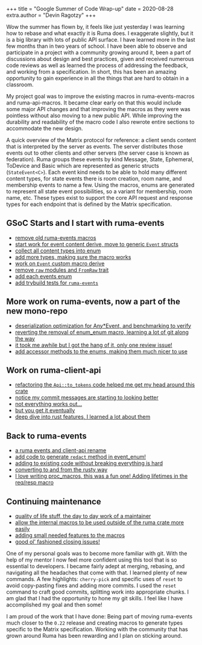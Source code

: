 +++
title = "Google Summer of Code Wrap-up"
date = 2020-08-28
extra.author = "Devin Ragotzy"
+++

Wow the summer has flown by, it feels like just yesterday I was learning how to
rebase and what exactly it is Ruma does. I exaggerate slightly, but it is a big
library with lots of public API surface. I have learned more in the last few
months than in two years of school. I have been able to observe and participate
in a project with a community growing around it, been a part of discussions
about design and best practices, given and received numerous code reviews as
well as learned the process of addressing the feedback, and working from a
specification. In short, this has been an amazing opportunity to gain 
experience in all the things that are hard to obtain in a classroom.

My project goal was to improve the existing macros in ruma-events-macros and
ruma-api-macros. It became clear early on that this would include some major
API changes and that improving the macros as they were was pointless without
also moving to a new public API. While improving the durability and
readability of the macro code I also rewrote entire sections to accommodate
the new design.

A quick overview of the Matrix protocol for reference: a client sends content
that is interpreted by the server as events. The server distributes those
events out to other clients and other servers (the server case is known as
federation). Ruma groups these events by kind Message, State, Ephemeral,
ToDevice and Basic which are represented as generic structs (`StateEvent<C>`).
Each event kind needs to be able to hold many different content types, for
state events there is room creation, room name, and membership events to name a
few. Using the macros, enums are generated to represent all state event
possibilities, so a variant for membership, room name, etc. These types exist
to support the core API request and response types for each endpoint that is
defined by the Matrix specification.

## GSoC Starts and I start with ruma-events

 - [remove old ruma-events macros](https://github.com/ruma/ruma-events/pull/85)
 - [start work for event content derive, move to generic `Event` structs](https://github.com/ruma/ruma-events/pull/86)
 - [collect all content types into enum](https://github.com/ruma/ruma-events/pull/101)
 - [add more types, making sure the macro works](https://github.com/ruma/ruma-events/pull/107)
 - [work on `Event` custom macro derive](https://github.com/ruma/ruma-events/pull/108)
 - [remove `raw` modules and `FromRaw` trait](https://github.com/ruma/ruma-events/pull/111)
 - [add each events enum](https://github.com/ruma/ruma-events/pull/119)
 - [add trybuild tests for `ruma-events`](https://github.com/ruma/ruma-events/pull/122)

## More work on ruma-events, now a part of the new mono-repo

 - [deserialization optimization for Any*Event, and benchmarking to verify](https://github.com/ruma/ruma/pull/52)
 - [reverting the removal of enum_enum macro, learning a lot of git along the way](https://github.com/ruma/ruma/pull/68)
 - [it took me awhile but I got the hang of it, only one review issue!](https://github.com/ruma/ruma/pull/69)
 - [add accessor methods to the enums, making them much nicer to use](https://github.com/ruma/ruma/pull/97)

## Work on ruma-client-api

 - [refactoring the `Api::to_tokens` code helped me get my head around this crate](https://github.com/ruma/ruma/pull/104)
 - [notice my commit messages are starting to looking better](https://github.com/ruma/ruma/pull/105)
 - [not everything works out...](https://github.com/ruma/ruma/pull/108)
 - [but you get it eventually](https://github.com/ruma/ruma/pull/109)
 - [deep dive into rust features, I learned a lot about them](https://github.com/ruma/ruma/pull/111)

## Back to ruma-events

 - [a ruma events and client-api rename](https://github.com/ruma/ruma/pull/130)
 - [add code to generate `redact` method in event_enum!](https://github.com/ruma/ruma/pull/138)
 - [adding to existing code without breaking everything is hard](https://github.com/ruma/ruma/pull/139)
 - [converting to and from the rusty way](https://github.com/ruma/ruma/pull/155)
 - [I love writing proc_macros, this was a fun one! Adding lifetimes in the req/resp macro](https://github.com/ruma/ruma/pull/179)

## Continuing maintenance

 - [quality of life stuff, the day to day work of a maintainer](https://github.com/ruma/ruma/pull/190)
 - [allow the internal macros to be used outside of the ruma crate more easily](https://github.com/ruma/ruma/pull/201)
 - [adding small needed features to the macros](https://github.com/ruma/ruma/pull/213)
 - [good ol' fashioned closing issues!](https://github.com/ruma/ruma/pull/234)

 One of my personal goals was to become more familiar with git. With the help
 of my mentor I now feel more confident using this tool that is so essential to
 developers. I became fairly adept at merging, rebasing, and navigating all the
 headaches that come with that. I learned plenty of new commands. A few
 highlights: `cherry-pick` and specific uses of `reset` to avoid copy-pasting
 fixes and adding more commits. I used the `reset` command to craft good
 commits, splitting work into appropriate chunks. I am glad that I had the
 opportunity to hone my git skills. I feel like I have accomplished my goal and
 then some!

I am proud of the work that I have done: Being part of moving ruma-events much
closer to the `0.22` release and creating macros to generate types specific to
the Matrix specification. Working with the community that has grown around Ruma
has been rewarding and I plan on sticking around.